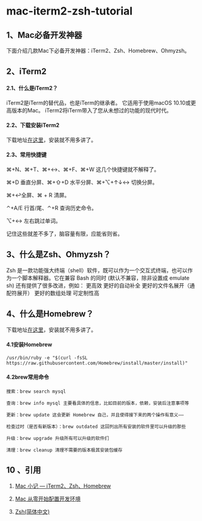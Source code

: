 # mac-iterm2-zsh-tutorial

## 1、Mac必备开发神器
下面介绍几款Mac下必备开发神器：iTerm2、Zsh、Homebrew、Ohmyzsh。

## 2、iTerm2

#### 2.1、什么是iTerm2？
iTerm2是iTerm的替代品，也是iTerm的继承者。 它适用于使用macOS 10.10或更高版本的Mac。 iTerm2将iTerm带入了您从未想过的功能的现代时代。

#### 2.2、下载安装iTerm2
下载地址[在这里](https://www.iterm2.com/)，安装就不用多讲了。

#### 2.3、常用快捷键

⌘+N、⌘+T、⌘+↔、⌘+F、⌘+W 这几个快捷键就不解释了。

⌘+D 垂直分屏、⌘+⇧+D 水平分屏、⌘+⌥+↑↓↔ 切换分屏。

⌘+↩全屏、⌘ + R 清屏。

⌃+A/E 行首/尾、⌃+R 查询历史命令。

⌥+↔ 左右跳过单词。

记住这些就差不多了，脑容量有限，应能省则省。

## 3、什么是Zsh、Ohmyzsh？
Zsh 是一款功能强大终端（shell）软件，既可以作为一个交互式终端，也可以作为一个脚本解释器。它在兼容 Bash 的同时 (默认不兼容，除非设置成 emulate sh) 还有提供了很多改进，例如：
更高效
更好的自动补全
更好的文件名展开（通配符展开）
更好的数组处理
可定制性高


## 4、什么是Homebrew？
下载地址[在这里](https://brew.sh/)，安装就不用多讲了。

#### 4.1安装Homebrew
```
/usr/bin/ruby -e "$(curl -fsSL https://raw.githubusercontent.com/Homebrew/install/master/install)"
```

#### 4.2brew常用命令
```
搜索：brew search mysql

查询：brew info mysql 主要看具体的信息，比如目前的版本，依赖，安装后注意事项等

更新：brew update 这会更新 Homebrew 自己，并且使得接下来的两个操作有意义——

检查过时（是否有新版本）：brew outdated 这回列出所有安装的软件里可以升级的那些

升级：brew upgrade 升级所有可以升级的软件们

清理：brew cleanup 清理不需要的版本极其安装包缓存
```

## 10 、引用
1. [Mac 小记 — iTerm2、Zsh、Homebrew](https://www.cnblogs.com/youclk/p/8125305.html)

2. [Mac 从零开始配置开发环境](https://www.codecasts.com/series/setup-a-mac-dev-machine)

3. [Zsh(简体中文)](https://wiki.archlinux.org/index.php/Zsh_(%E7%AE%80%E4%BD%93%E4%B8%AD%E6%96%87))